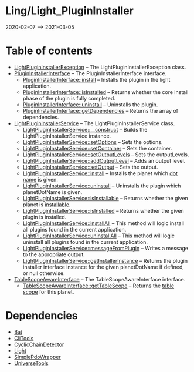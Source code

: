 Ling/Light_PluginInstaller
================
2020-02-07 --> 2021-03-05




Table of contents
===========

- [LightPluginInstallerException](https://github.com/lingtalfi/Light_PluginInstaller/blob/master/doc/api/Ling/Light_PluginInstaller/Exception/LightPluginInstallerException.md) &ndash; The LightPluginInstallerException class.
- [PluginInstallerInterface](https://github.com/lingtalfi/Light_PluginInstaller/blob/master/doc/api/Ling/Light_PluginInstaller/PluginInstaller/PluginInstallerInterface.md) &ndash; The PluginInstallerInterface interface.
    - [PluginInstallerInterface::install](https://github.com/lingtalfi/Light_PluginInstaller/blob/master/doc/api/Ling/Light_PluginInstaller/PluginInstaller/PluginInstallerInterface/install.md) &ndash; Installs the plugin in the light application.
    - [PluginInstallerInterface::isInstalled](https://github.com/lingtalfi/Light_PluginInstaller/blob/master/doc/api/Ling/Light_PluginInstaller/PluginInstaller/PluginInstallerInterface/isInstalled.md) &ndash; Returns whether the core install phase of the plugin is fully completed.
    - [PluginInstallerInterface::uninstall](https://github.com/lingtalfi/Light_PluginInstaller/blob/master/doc/api/Ling/Light_PluginInstaller/PluginInstaller/PluginInstallerInterface/uninstall.md) &ndash; Uninstalls the plugin.
    - [PluginInstallerInterface::getDependencies](https://github.com/lingtalfi/Light_PluginInstaller/blob/master/doc/api/Ling/Light_PluginInstaller/PluginInstaller/PluginInstallerInterface/getDependencies.md) &ndash; Returns the array of dependencies.
- [LightPluginInstallerService](https://github.com/lingtalfi/Light_PluginInstaller/blob/master/doc/api/Ling/Light_PluginInstaller/Service/LightPluginInstallerService.md) &ndash; The LightPluginInstallerService class.
    - [LightPluginInstallerService::__construct](https://github.com/lingtalfi/Light_PluginInstaller/blob/master/doc/api/Ling/Light_PluginInstaller/Service/LightPluginInstallerService/__construct.md) &ndash; Builds the LightPluginInstallerService instance.
    - [LightPluginInstallerService::setOptions](https://github.com/lingtalfi/Light_PluginInstaller/blob/master/doc/api/Ling/Light_PluginInstaller/Service/LightPluginInstallerService/setOptions.md) &ndash; Sets the options.
    - [LightPluginInstallerService::setContainer](https://github.com/lingtalfi/Light_PluginInstaller/blob/master/doc/api/Ling/Light_PluginInstaller/Service/LightPluginInstallerService/setContainer.md) &ndash; Sets the container.
    - [LightPluginInstallerService::setOutputLevels](https://github.com/lingtalfi/Light_PluginInstaller/blob/master/doc/api/Ling/Light_PluginInstaller/Service/LightPluginInstallerService/setOutputLevels.md) &ndash; Sets the outputLevels.
    - [LightPluginInstallerService::addOutputLevel](https://github.com/lingtalfi/Light_PluginInstaller/blob/master/doc/api/Ling/Light_PluginInstaller/Service/LightPluginInstallerService/addOutputLevel.md) &ndash; Adds an output level.
    - [LightPluginInstallerService::setOutput](https://github.com/lingtalfi/Light_PluginInstaller/blob/master/doc/api/Ling/Light_PluginInstaller/Service/LightPluginInstallerService/setOutput.md) &ndash; Sets the output.
    - [LightPluginInstallerService::install](https://github.com/lingtalfi/Light_PluginInstaller/blob/master/doc/api/Ling/Light_PluginInstaller/Service/LightPluginInstallerService/install.md) &ndash; Installs the planet which [dot name](https://github.com/karayabin/universe-snapshot#the-planet-dot-name) is given.
    - [LightPluginInstallerService::uninstall](https://github.com/lingtalfi/Light_PluginInstaller/blob/master/doc/api/Ling/Light_PluginInstaller/Service/LightPluginInstallerService/uninstall.md) &ndash; Uninstalls the plugin which planetDotName is given.
    - [LightPluginInstallerService::isInstallable](https://github.com/lingtalfi/Light_PluginInstaller/blob/master/doc/api/Ling/Light_PluginInstaller/Service/LightPluginInstallerService/isInstallable.md) &ndash; Returns whether the given planet is [installable](https://github.com/lingtalfi/TheBar/blob/master/discussions/import-install.md#summary).
    - [LightPluginInstallerService::isInstalled](https://github.com/lingtalfi/Light_PluginInstaller/blob/master/doc/api/Ling/Light_PluginInstaller/Service/LightPluginInstallerService/isInstalled.md) &ndash; Returns whether the given plugin is installed.
    - [LightPluginInstallerService::installAll](https://github.com/lingtalfi/Light_PluginInstaller/blob/master/doc/api/Ling/Light_PluginInstaller/Service/LightPluginInstallerService/installAll.md) &ndash; This method will logic install all plugins found in the current application.
    - [LightPluginInstallerService::uninstallAll](https://github.com/lingtalfi/Light_PluginInstaller/blob/master/doc/api/Ling/Light_PluginInstaller/Service/LightPluginInstallerService/uninstallAll.md) &ndash; This method will logic uninstall all plugins found in the current application.
    - [LightPluginInstallerService::messageFromPlugin](https://github.com/lingtalfi/Light_PluginInstaller/blob/master/doc/api/Ling/Light_PluginInstaller/Service/LightPluginInstallerService/messageFromPlugin.md) &ndash; Writes a message to the appropriate output.
    - [LightPluginInstallerService::getInstallerInstance](https://github.com/lingtalfi/Light_PluginInstaller/blob/master/doc/api/Ling/Light_PluginInstaller/Service/LightPluginInstallerService/getInstallerInstance.md) &ndash; Returns the plugin installer interface instance for the given planetDotName if defined, or null otherwise.
- [TableScopeAwareInterface](https://github.com/lingtalfi/Light_PluginInstaller/blob/master/doc/api/Ling/Light_PluginInstaller/TableScope/TableScopeAwareInterface.md) &ndash; The TableScopeAwareInterface interface.
    - [TableScopeAwareInterface::getTableScope](https://github.com/lingtalfi/Light_PluginInstaller/blob/master/doc/api/Ling/Light_PluginInstaller/TableScope/TableScopeAwareInterface/getTableScope.md) &ndash; Returns the [table scope](https://github.com/lingtalfi/TheBar/blob/master/discussions/table-scope.md) for this planet.


Dependencies
============
- [Bat](https://github.com/lingtalfi/Bat)
- [CliTools](https://github.com/lingtalfi/CliTools)
- [CyclicChainDetector](https://github.com/lingtalfi/CyclicChainDetector)
- [Light](https://github.com/lingtalfi/Light)
- [SimplePdoWrapper](https://github.com/lingtalfi/SimplePdoWrapper)
- [UniverseTools](https://github.com/lingtalfi/UniverseTools)


